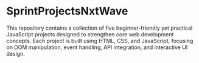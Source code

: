 # SprintProjectsNxtWave
This repository contains a collection of five beginner-friendly yet practical JavaScript projects designed to strengthen core web development concepts. Each project is built using HTML, CSS, and JavaScript, focusing on DOM manipulation, event handling, API integration, and interactive UI design. 
